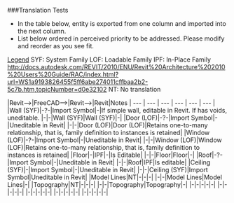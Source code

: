 
###Translation Tests

* In the table below, entity is exported from one column and imported into the next column.
* List below ordered in perceived priority to be addressed.  Please modify and reorder as you see fit. 

<u>Legend</u>
SYF: System Family
LOF: Loadable Family
IPF: In-Place Family
http://docs.autodesk.com/REVIT/2010/ENU/Revit%20Architecture%202010%20Users%20Guide/RAC/index.html?url=WS1a9193826455f5ff6abe274011cffbaa2b2-5c7b.htm,topicNumber=d0e32102
NT: No translation



|Revit-->|FreeCAD-->|Revit-->|Revit|Notes
| --- | --- | --- | --- | --- | --- |
|Wall (SYF)|-?-|Import Symbol|-|If simple wall, editable in Revit.  If has voids, uneditable.
|-|-|Wall (SYF)|Wall (SYF)|-|
|Door (LOF)|-?-|Import Symbol|-|Uneditable in Revit|
|-|-|Door (LOF)|Door (LOF)|Retains one-to-many relationship, that is, family definition to instances is retained|
|Window (LOF)|-?-|Import Symbol|-|Uneditable in Revit|
|-|-|Window (LOF)|Window (LOF)|Retains one-to-many relationship, that is, family definition to instances is retained|
|Floor|-|IPF|-|Is Editable|
|-|-|Floor|Floor|-|
|Roof|-?-|Import Symbol|-|Uneditable in Revit|
|-|-|Roof|IPF|Is editable|
|Ceiling (SYF)|-|Import Symbol|-|Uneditable in Revit|
|-|-|Ceiling (SYF)|Import Symbol|Uneditable in Revit|
|Model Lines|NT|-|-|-|
|-|-|Model Lines|Model Lines|-|
|Topography|NT|-|-|-|
|-|-|Topography|Topography|-|
|-|-|-|-|-|
|-|-|-|-|-|
|-|-|-|-|-|
|-|-|-|-|-|
|-|-|-|-|-|

